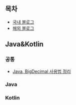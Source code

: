 
## 목차
* [국내 블로그](#국내-기술-블로그)
* [해외 블로그](#해외-기술-블로그)


## Java&Kotlin

### 공통
* [Java, BigDecimal 사용법 정리](https://jsonobject.tistory.com/466)

### Java


### Kotlin